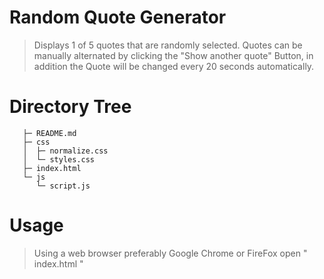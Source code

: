 # Random Quote Generator

> Displays 1 of 5 quotes that are randomly selected. Quotes can be manually alternated by clicking the "Show another quote" Button, in addition the Quote will be changed every 20 seconds automatically.

# Directory Tree

```
   ├─ README.md
   ├─ css
   │  ├─ normalize.css
   │  └─ styles.css
   ├─ index.html
   └─ js
      └─ script.js
```

# Usage

> Using a web browser preferably Google Chrome or FireFox open " index.html "
